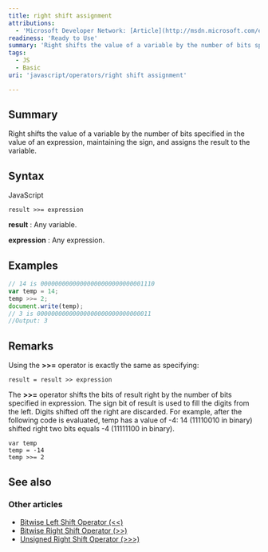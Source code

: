 ```yaml
---
title: right shift assignment
attributions:
  - 'Microsoft Developer Network: [Article](http://msdn.microsoft.com/en-us/library/ie/7fd7s4a7(v=vs.94).aspx)'
readiness: 'Ready to Use'
summary: 'Right shifts the value of a variable by the number of bits specified in the value of an expression, maintaining the sign, and assigns the result to the variable.'
tags:
  - JS
  - Basic
uri: 'javascript/operators/right shift assignment'

---
```

## Summary

Right shifts the value of a variable by the number of bits specified in the value of an expression, maintaining the sign, and assigns the result to the variable.

## Syntax

<span class="language">JavaScript</span>

    result >>= expression

**result**
:   Any variable.

**expression**
:   Any expression.

## Examples

``` js
// 14 is 00000000000000000000000000001110
var temp = 14;
temp >>= 2;
document.write(temp);
// 3 is 00000000000000000000000000000011
//Output: 3
```

## Remarks

Using the **\>\>=** operator is exactly the same as specifying:

    result = result >> expression

The **\>\>=** operator shifts the bits of result right by the number of bits specified in expression. The sign bit of result is used to fill the digits from the left. Digits shifted off the right are discarded. For example, after the following code is evaluated, temp has a value of -4: 14 (11110010 in binary) shifted right two bits equals -4 (11111100 in binary).

    var temp
    temp = -14
    temp >>= 2

## See also

### Other articles

-   [Bitwise Left Shift Operator (\<\<)](/javascript/operators/bitwise_left_shift)
-   [Bitwise Right Shift Operator (\>\>)](/javascript/operators/bitwise_right_shift)
-   [Unsigned Right Shift Operator (\>\>\>)](/javascript/operators/unsigned_right_shift)


